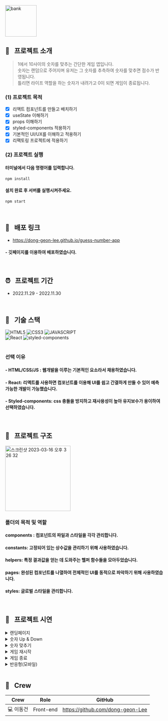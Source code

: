 <img width="100" height="100" alt="bank" src="https://user-images.githubusercontent.com/69576865/207801780-be3f75b6-0bb6-42c1-bcb8-950e32cd1cad.png">


## :mag_right: &nbsp; 프로젝트 소개

> 1에서 10사이의 숫자를 맞추는 간단한 게임 앱입니다.   
> 숫자는 랜덤으로 주어지며 유저는 그 숫자를 추측하여 숫자를 맞추면 점수가 반영됩니다.  
> 틀리면 라이프 역할을 하는 숫자가 내려가고 0이 되면
> 게임이 종료됩니다. 


### (1)  프로젝트 목적 
- [x] 리액트 컴포넌트를 만들고 배치하기
- [x] useState 이해하기
- [x] props 이해하기
- [x] styled-components 적용하기
- [x] 기본적인 UI/UX를 이해하고 적용하기
- [x] 리팩토링 프로젝트에 적용하기 

### (2)  프로젝트 실행
#### 터미널에서 다음 명령어를 입력합니다. 

```
npm install
```

#### 설치 완료 후 서버를 실행시켜주세요.

```
npm start
```

<br/>

## :link: &nbsp; 배포 링크 
- https://dong-geon-lee.github.io/guess-number-app
#### - 깃페이지를 이용하여 배포하였습니다.
<br/>  

## :alarm_clock: &nbsp; 프로젝트 기간
 - 2022.11.29 - 2022.11.30
<br/>

## :seedling: &nbsp; 기술 스택
![HTML5](https://img.shields.io/badge/HTML5-E34F26?style=for-the-badge&logo=HTML5&logoColor=fff)
![CSS3](https://img.shields.io/badge/CSS3-1572B6?style=for-the-badge&logo=CSS3&logoColor=fff)
![JAVASCRIPT](https://img.shields.io/badge/JavaScript-343a40?style=for-the-badge&logo=JavaScript&logoColor=F7DF1E)  
![React](https://img.shields.io/badge/React-444444?style=for-the-badge&logo=React)
![styled-components](https://img.shields.io/badge/styled--Components-DB7093?style=for-the-badge&logo=styled-components&logoColor=fff)
<br/>
<br/>
### 선택 이유
#### - HTML/CSS/JS : 웹개발을 이루는 기본적인 요소라서 채용하였습니다.
#### - React: 리액트를 사용하면 컴포넌트를 이용해 UI를 쉽고 간결하게 만들 수 있어 예측 가능한 개발이 가능했습니다.
#### - Styled-components: css 충돌을 방지하고 재사용성이 높아 유지보수가 용이하여 선택하였습니다.  
<br/>

## :notebook_with_decorative_cover: &nbsp; 프로젝트 구조
<img width="208" alt="스크린샷 2023-03-16 오후 3 26 32" src="https://user-images.githubusercontent.com/69576865/225532953-64365ce7-694b-4485-9632-8a623f837158.png">

### 폴더의 목적 및 역할 
#### components : 컴포넌트의 파일과 스타일을 각각 관리합니다.  
#### constants: 고정되어 있는 상수값을 관리하기 위해 사용하였습니다. </br>
#### helpers: 특정 결과값을 얻는 데 도와주는 헬퍼 함수들을 모아두었습니다. </br>
#### pages: 완성된 컴포넌트를 나열하여 전체적인 UI를 동적으로 파악하기 위해 사용하였습니다. </br> 
#### styles: 글로벌 스타일을 관리합니다. </br>
</br>

## :eyes: &nbsp; 프로젝트 시연
<details>
<summary>랜딩페이지</summary>  
<div markdown="1">
</div>
<img width="600" alt=""
 src="https://user-images.githubusercontent.com/69576865/207805522-3b09a6eb-3913-40e6-be1e-c5e0b526b2bc.gif">
</details>

<details>
<summary>숫자 Up & Down</summary>  
<div markdown="1">
</div>
<img width="600" alt=""
 src="https://user-images.githubusercontent.com/69576865/207806123-c7748590-9148-47bc-8805-b9711ee8e9c3.gif">
</details>

<details>
<summary>숫자 맞추기</summary>  
<div markdown="1">
</div>
<img width="600" alt=""
 src="https://user-images.githubusercontent.com/69576865/207806722-d09302bb-2153-423e-821e-b8dbfd59c605.gif">
</details>

<details>
<summary>게임 재시작</summary>  
<div markdown="1">
</div>
<img width="600" alt=""
 src="https://user-images.githubusercontent.com/69576865/207807285-87c3c743-af32-4e68-88bd-ba88f77900f8.gif">
</details>

<details>
<summary>게임 종료</summary>  
<div markdown="1">
</div>
<img width="600" alt=""
 src="https://user-images.githubusercontent.com/69576865/207808425-8f8992bf-6f19-4446-b5f1-1f3d87015743.gif">
</details>

<details>
<summary>반응형(모바일)</summary>  
<div markdown="1">
</div>
<img width="600" alt=""
 src="https://user-images.githubusercontent.com/69576865/208074511-9ad9fa05-85a2-4dcc-ac6c-0f57157b12fd.gif">
</details>
<br/>


## :bust_in_silhouette: &nbsp; Crew
Crew | Role | GitHub
----- | ----- | -----
💻 이동건 | Front-end | https://github.com/dong-geon-Lee
<br/>
